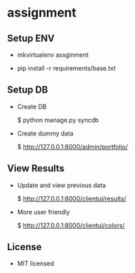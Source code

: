 assignment
==========

## Setup ENV

* mkvirtualenv assginment
 
* pip install -r requirements/base.txt

## Setup DB

* Create DB
  
  	$ python manage.py syncdb

* Create dummy data

  	$ http://127.0.0.1:8000/admin/portfolio/

## View Results

* Update and view previous data

  	$ http://127.0.0.1:8000/clientui/results/ 

* More user friendly

  	$ http://127.0.0.1:8000/clientui/colors/

## License

* MIT licensed
